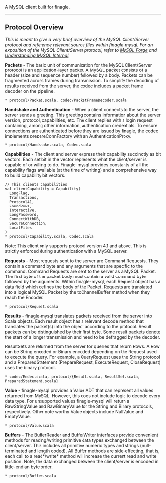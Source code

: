 A MySQL client built for finagle.

---
## Protocol Overview  

*This is meant to give a very brief overview of the MySQL Client/Server protocol and reference relevant source files within finagle-mysql. For an exposition of the MySQL Client/Server protocol, refer to [MySQL Forge](http://forge.mysql.com/wiki/MySQL_Internals_ClientServer_Protocol)
and [Understanding MySQL Internal](http://my.safaribooksonline.com/book/databases/mysql/0596009577/client-server-communication/orm9780596009571-chp-4).*

**Packets** - The basic unit of communication for the MySQL Client/Server protocol is an application-layer packet. A MySQL packet consists of a header (size and sequence number) followed by a body. Packets can be fragmented across frames during transmission. To simplify the decoding of results received from the server, the codec includes a packet frame decoder on the pipeline.

    * protocol/Packet.scala, codec/PacketFrameDecoder.scala

**Handshake and Authentication** - When a client connects to the server, the server sends a greeting. This greeting contains information about the server version, protocol, capabilities, etc. The client replies with a login request containing, among other information, authentication credentials. To ensure connections are authenticated before they are issued by finagle, the codec implements prepareConnFactory with an AuthenticationProxy.

    * protocol/Handshake.scala, Codec.scala

**Capabilities** - The client and server express their capability succinctly as bit vectors. Each set bit in the vector represents what the client/server is capable of or willing to do. Finagle-mysql provides constants of all the capability flags available (at the time of writing) and a comprehensive way to build capability bit vectors.

    // This clients capabilities
    val clientCapability = Capability(
      LongFlag, 
      Transactions, 
      Protocol41, 
      FoundRows, 
      Interactive, 
      LongPassword, 
      ConnectWithDB, 
      SecureConnection, 
      LocalFiles
    )
    * protocol/Capability.scala, Codec.scala
 
 Note: This client only supports protocol version 4.1 and above. This is strictly enforced during authentication with a MySQL server.

**Requests** - Most requests sent to the server are Command Requests. They contain a command byte and any arguments that are specific to the command. Command Requests are sent to the server as a MySQL Packet. The first byte of the packet body must contain a valid command byte followed by the arguments. Within finagle-mysql, each Request object has a data field which defines the body of the Packet. Requests are translated into a logical MySQL Packet by the toChannelBuffer method when they reach the Encoder.

    * protocol/Request.scala

**Results** - finagle-mysql translates packets received from the server into Scala objects. Each result object has a relevant decode method that translates the packet(s) into the object according to the protocol. Result packets can be distinguished by their first byte. Some result packets denote the start of a longer transmission and need to be defragged by the decoder.

ResultSets are returned from the server for queries that return Rows. A Row can be String encoded or Binary encoded depending on the Request used to execute the query. For example, a QueryRequest uses the String protocol and a PreparedStatement (PrepareRequest, ExecuteRequest, CloseRequest) uses the binary protocol.

    * codec/Endec.scala, protocol/{Result.scala, ResultSet.scala, PreparedStatement.scala}

**Value** - finagle-mysql provides a Value ADT that can represent all values returned from MySQL. However, this does not include logic to decode every data type. For unsupported values finagle-mysql will return a RawStringValue and RawBinaryValue for the String and Binary protocols, respectively. Other note worthy Value objects include NullValue and EmptyValue.

    * protocol/Value.scala 

**Buffers** - The BufferReader and BufferWriter interfaces provide convenient methods for reading/writing primitive data types exchanged between the client/server. This includes all primitive numeric types and strings (null-terminated and length coded). All Buffer methods are side-effecting, that is, each call to a read*/write* method will increase the current read and write position. Note, the data exchanged between the client/server is encoded in little-endian byte order.

    * protocol/Buffer.scala